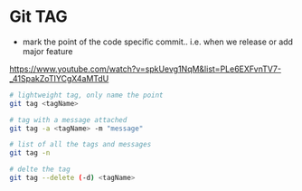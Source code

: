 # Git TAG
- mark the point of the code specific commit.. i.e. when we release or add major feature
  
  
https://www.youtube.com/watch?v=spkUevg1NqM&list=PLe6EXFvnTV7-_41SpakZoTIYCgX4aMTdU

```bash
# lightweight tag, only name the point
git tag <tagName>

# tag with a message attached
git tag -a <tagName> -m "message"

# list of all the tags and messages
git tag -n

# delte the tag
git tag --delete (-d) <tagName> 
```